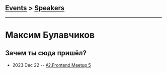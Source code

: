 ## [Events](../README.md) > [Speakers](../speakers.md)
---

# Максим Булавчиков

## Зачем ты сюда пришёл?
- 2023 Dec 22 -- [A?.Frontend Meetup 5](https://youtu.be/CdQ5AE0qur0)    
